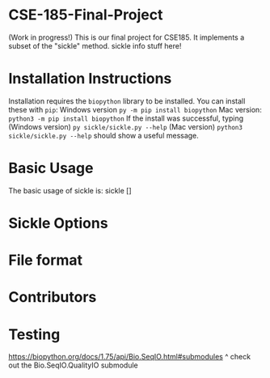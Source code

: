 # CSE-185-Final-Project
(Work in progress!)
This is our final project for CSE185. It implements a subset of the "sickle" method.
sickle info stuff here!

# Installation Instructions
Installation requires the `biopython` library to be installed. You can install these with `pip`:
Windows version
`py -m pip install biopython`
Mac version:
`python3 -m pip install biopython`
If the install was successful, typing (Windows version) `py sickle/sickle.py --help` (Mac version) `python3 sickle/sickle.py --help` should show a useful message.

# Basic Usage
The basic usage of sickle is:
sickle []

# Sickle Options

# File format

# Contributors

# Testing
https://biopython.org/docs/1.75/api/Bio.SeqIO.html#submodules 
^ check out the  Bio.SeqIO.QualityIO submodule
